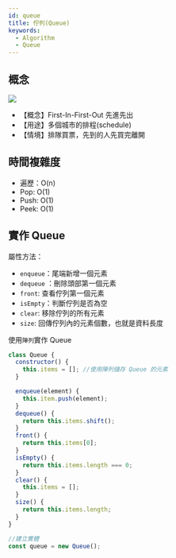 ```yaml
---
id: queue
title: 佇列(Queue)
keywords:
  - Algorithm
  - Queue
---
```


## 概念

![](https://i.imgur.com/sfiqRM9.png)

- 【概念】First-In-First-Out 先進先出
- 【用途】多個城市的排程(schedule)
- 【情境】排隊買票，先到的人先買完離開

## 時間複雜度

- 遍歷：O(n)
- Pop: O(1)
- Push: O(1)
- Peek: O(1)

## 實作 Queue

屬性方法：

- `enqueue`：尾端新增一個元素
- `dequeue` ：刪除頭部第一個元素
- `front`: 查看佇列第一個元素
- `isEmpty`：判斷佇列是否為空
- `clear`: 移除佇列的所有元素
- `size`: 回傳佇列內的元素個數，也就是資料長度

使用`陣列`實作 Queue

```javascript
class Queue {
  constructor() {
    this.items = []; //使用陣列儲存 Queue 的元素
  }

  enqueue(element) {
    this.item.push(element);
  }
  dequeue() {
    return this.items.shift();
  }
  front() {
    return this.items[0];
  }
  isEmpty() {
    return this.items.length === 0;
  }
  clear() {
    this.items = [];
  }
  size() {
    return this.items.length;
  }
}

//建立實體
const queue = new Queue();
```
